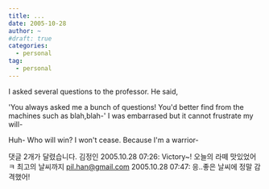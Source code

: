 ```yaml
---
title: ...
date: 2005-10-28
author: ~
#draft: true
categories:
  - personal
tag:
  - personal
---
```




I asked several questions to the professor.
He said,

'You always asked me a bunch of questions! You'd better find from the machines such as blah,blah-'
I was embarrased but it cannot frustrate my will-

Huh- Who will win? I won't cease.
Because I'm a warrior-


 댓글  2개가 달렸습니다.
 김정인 2005.10.28 07:26: 
Victory~! 
오늘의 라떼 맛있었어 ㅋ 최고의 날씨까지
 pil.han@gmail.com 2005.10.28 07:47: 
응..좋은 날씨에 정말 감격했어!




